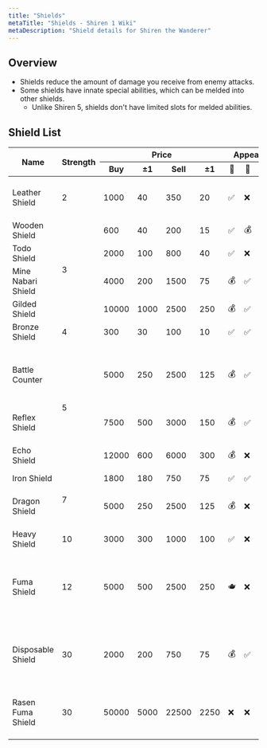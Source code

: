 ```yaml
---
title: "Shields"
metaTitle: "Shields - Shiren 1 Wiki"
metaDescription: "Shield details for Shiren the Wanderer"
---
```



## Overview

- Shields reduce the amount of damage you receive from enemy attacks.
- Some shields have innate special abilities, which can be melded into other shields.
  - Unlike Shiren 5, shields don't have limited slots for melded abilities.

## Shield List

<table class="itemListCentered">
  <thead>
    <tr>
      <th rowspan="2">Name</th>
      <th rowspan="2">Strength</th>
      <th colspan="4">Price</th>
      <th colspan="4">Appearance</th>
      <th rowspan="2">Fusion Ability</th>
      <th rowspan="2">Notes</th>
    </tr>
    <tr>
      <th>Buy</td>
      <th>±1</td>
      <th>Sell</td>
      <th>±1</td>
      <th>🗻</td>
      <th>📜</td>
      <th>🍖</td>
      <th>Fei</td>
    </tr>
  <thead>
  <tbody>
    <tr>
      <td class="priceTableName">Leather Shield</td>
      <td>2</td>
      <td>1000</td>
      <td>40</td>
      <td>350</td>
      <td>20</td>
      <td>✅</td>
      <td>❌</td>
      <td>✅</td>
      <td>✅</td>
      <td class="leftText">Cannot rust<br>Satiation slowed</td>
      <td class="leftText"></td>
    </tr>
    <tr>
      <td class="priceTableName">Wooden Shield</td>
      <td rowspan="4">3</td>
      <td>600</td>
      <td>40</td>
      <td>200</td>
      <td>15</td>
      <td>✅</td>
      <td>💰</td>
      <td>✅</td>
      <td>✅</td>
      <td class="leftText">Cannot rust</td>
      <td class="leftText"></td>
    </tr>
    <tr>
      <td class="priceTableName">Todo Shield</td>
      <td>2000</td>
      <td>100</td>
      <td>800</td>
      <td>40</td>
      <td>✅</td>
      <td>❌</td>
      <td>💰</td>
      <td>✅</td>
      <td class="leftText">Prevents theft</td>
      <td class="leftText"></td>
    </tr>
    <tr>
      <td class="priceTableName">Mine Nabari Shield</td>
      <td>4000</td>
      <td>200</td>
      <td>1500</td>
      <td>75</td>
      <td>💰</td>
      <td>✅</td>
      <td>💰</td>
      <td>✅</td>
      <td class="leftText">Explosion damage halved</td>
      <td class="leftText"></td>
    </tr>
    <tr>
      <td class="priceTableName">Gilded Shield</td>
      <td>10000</td>
      <td>1000</td>
      <td>2500</td>
      <td>250</td>
      <td>💰</td>
      <td>✅</td>
      <td>💰</td>
      <td>✅</td>
      <td class="leftText"></td>
      <td class="leftText">It's just expensive</td>
    </tr>
    <tr>
      <td class="priceTableName">Bronze Shield</td>
      <td>4</td>
      <td>300</td>
      <td>30</td>
      <td>100</td>
      <td>10</td>
      <td>✅</td>
      <td>✅</td>
      <td>✅</td>
      <td>✅</td>
      <td class="leftText"></td>
      <td class="leftText"></td>
    </tr>
      <tr>
      <td class="priceTableName">Battle Counter</td>
      <td rowspan="3">5</td>
      <td>5000</td>
      <td>250</td>
      <td>2500</td>
      <td>125</td>
      <td>💰</td>
      <td>✅</td>
      <td>✅</td>
      <td>✅</td>
      <td class="leftText">Reflect 1/3 damage received</td>
      <td class="leftText">The description says half. Stacks with Paindividing staff.</td>
    </tr>
    </tr>
      <tr>
      <td class="priceTableName">Reflex Shield</td>
      <td>7500</td>
      <td>500</td>
      <td>3000</td>
      <td>150</td>
      <td>💰</td>
      <td>✅</td>
      <td>✅</td>
      <td>✅</td>
      <td class="leftText">Increase evasion to 50%</td>
      <td class="leftText"></td>
    </tr>
    </tr>
      <tr>
      <td class="priceTableName">Echo Shield</td>
      <td>12000</td>
      <td>600</td>
      <td>6000</td>
      <td>300</td>
      <td>💰</td>
      <td>❌</td>
      <td>💰</td>
      <td>✅</td>
      <td class="leftText">Reflect magic at caster</td>
      <td class="leftText"></td>
    </tr>
    </tr>
      <tr>
      <td class="priceTableName">Iron Shield</td>
      <td rowspan="2">7</td>
      <td>1800</td>
      <td>180</td>
      <td>750</td>
      <td>75</td>
      <td>✅</td>
      <td>✅</td>
      <td>✅</td>
      <td>✅</td>
      <td class="leftText"></td>
      <td class="leftText"></td>
    </tr>
    </tr>
      <tr>
      <td class="priceTableName">Dragon Shield</td>
      <td>5000</td>
      <td>250</td>
      <td>2500</td>
      <td>125</td>
      <td>💰</td>
      <td>❌</td>
      <td>💰</td>
      <td>✅</td>
      <td class="leftText">Dragon-fire damage halved</td>
      <td class="leftText"></td>
    </tr>
    </tr>
      <tr>
      <td class="priceTableName">Heavy Shield</td>
      <td>10</td>
      <td>3000</td>
      <td>300</td>
      <td>1000</td>
      <td>100</td>
      <td>✅</td>
      <td>❌</td>
      <td>✅</td>
      <td>✅</td>
      <td class="leftText">Satiation quickened</td>
      <td class="leftText"></td>
    </tr>
    </tr>
      <tr>
      <td class="priceTableName">Fuma Shield</td>
      <td>12</td>
      <td>5000</td>
      <td>500</td>
      <td>2500</td>
      <td>250</td>
      <td>🫖</td>
      <td>❌</td>
      <td>❌</td>
      <td>✅</td>
      <td class="leftText"></td>
      <td class="leftText">1/256 chance a Transform pot will yield a Fuma Shield</td>
    </tr>
    </tr>
      <tr>
      <td class="priceTableName">Disposable Shield</td>
      <td>30</td>
      <td>2000</td>
      <td>200</td>
      <td>750</td>
      <td>75</td>
      <td>💰</td>
      <td>✅</td>
      <td>💰</td>
      <td>✅</td>
      <td class="leftText">Reduces in Strength each time Shiren is attacked</td>
      <td class="leftText"></td>
    </tr>
    </tr>
      <tr>
      <td class="priceTableName">Rasen Fuma Shield</td>
      <td>30</td>
      <td>50000</td>
      <td>5000</td>
      <td>22500</td>
      <td>2250</td>
      <td>❌</td>
      <td>❌</td>
      <td>❌</td>
      <td>❌</td>
      <td class="leftText"></td>
      <td class="leftText">Give a +99 Fuma Shield to a Blacksmith for forging</td>
    </tr>
  </tbody>
</table>
